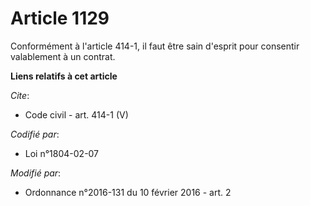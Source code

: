 # Article 1129

Conformément à l'article 414-1, il faut être sain d'esprit pour consentir valablement à un contrat.

**Liens relatifs à cet article**

_Cite_:

  - Code civil - art. 414-1 (V)

_Codifié par_:

  - Loi n°1804-02-07

_Modifié par_:

  - Ordonnance n°2016-131 du 10 février 2016 - art. 2
